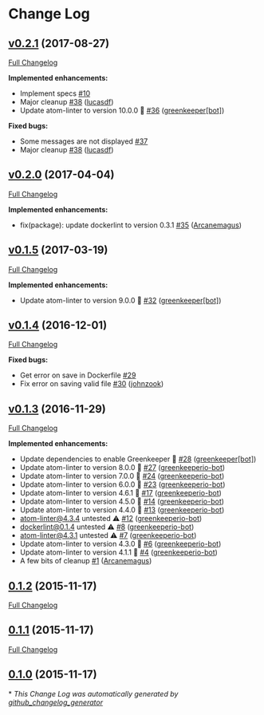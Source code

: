 # Change Log

## [v0.2.1](https://github.com/AtomLinter/linter-docker/tree/v0.2.1) (2017-08-27)
[Full Changelog](https://github.com/AtomLinter/linter-docker/compare/v0.2.0...v0.2.1)

**Implemented enhancements:**

- Implement specs [\#10](https://github.com/AtomLinter/linter-docker/issues/10)
- Major cleanup [\#38](https://github.com/AtomLinter/linter-docker/pull/38) ([lucasdf](https://github.com/lucasdf))
- Update atom-linter to version 10.0.0 🚀 [\#36](https://github.com/AtomLinter/linter-docker/pull/36) ([greenkeeper[bot]](https://github.com/apps/greenkeeper))

**Fixed bugs:**

- Some messages are not displayed [\#37](https://github.com/AtomLinter/linter-docker/issues/37)
- Major cleanup [\#38](https://github.com/AtomLinter/linter-docker/pull/38) ([lucasdf](https://github.com/lucasdf))

## [v0.2.0](https://github.com/AtomLinter/linter-docker/tree/v0.2.0) (2017-04-04)
[Full Changelog](https://github.com/AtomLinter/linter-docker/compare/v0.1.5...v0.2.0)

**Implemented enhancements:**

- fix\(package\): update dockerlint to version 0.3.1 [\#35](https://github.com/AtomLinter/linter-docker/pull/35) ([Arcanemagus](https://github.com/Arcanemagus))

## [v0.1.5](https://github.com/AtomLinter/linter-docker/tree/v0.1.5) (2017-03-19)
[Full Changelog](https://github.com/AtomLinter/linter-docker/compare/v0.1.4...v0.1.5)

**Implemented enhancements:**

- Update atom-linter to version 9.0.0 🚀 [\#32](https://github.com/AtomLinter/linter-docker/pull/32) ([greenkeeper[bot]](https://github.com/apps/greenkeeper))

## [v0.1.4](https://github.com/AtomLinter/linter-docker/tree/v0.1.4) (2016-12-01)
[Full Changelog](https://github.com/AtomLinter/linter-docker/compare/v0.1.3...v0.1.4)

**Fixed bugs:**

- Get error on save in Dockerfile [\#29](https://github.com/AtomLinter/linter-docker/issues/29)
- Fix error on saving valid file [\#30](https://github.com/AtomLinter/linter-docker/pull/30) ([johnzook](https://github.com/johnzook))

## [v0.1.3](https://github.com/AtomLinter/linter-docker/tree/v0.1.3) (2016-11-29)
[Full Changelog](https://github.com/AtomLinter/linter-docker/compare/0.1.2...v0.1.3)

**Implemented enhancements:**

- Update dependencies to enable Greenkeeper 🌴 [\#28](https://github.com/AtomLinter/linter-docker/pull/28) ([greenkeeper[bot]](https://github.com/apps/greenkeeper))
- Update atom-linter to version 8.0.0 🚀 [\#27](https://github.com/AtomLinter/linter-docker/pull/27) ([greenkeeperio-bot](https://github.com/greenkeeperio-bot))
- Update atom-linter to version 7.0.0 🚀 [\#24](https://github.com/AtomLinter/linter-docker/pull/24) ([greenkeeperio-bot](https://github.com/greenkeeperio-bot))
- Update atom-linter to version 6.0.0 🚀 [\#23](https://github.com/AtomLinter/linter-docker/pull/23) ([greenkeeperio-bot](https://github.com/greenkeeperio-bot))
- Update atom-linter to version 4.6.1 🚀 [\#17](https://github.com/AtomLinter/linter-docker/pull/17) ([greenkeeperio-bot](https://github.com/greenkeeperio-bot))
- Update atom-linter to version 4.5.0 🚀 [\#14](https://github.com/AtomLinter/linter-docker/pull/14) ([greenkeeperio-bot](https://github.com/greenkeeperio-bot))
- Update atom-linter to version 4.4.0 🚀 [\#13](https://github.com/AtomLinter/linter-docker/pull/13) ([greenkeeperio-bot](https://github.com/greenkeeperio-bot))
- atom-linter@4.3.4 untested ⚠️ [\#12](https://github.com/AtomLinter/linter-docker/pull/12) ([greenkeeperio-bot](https://github.com/greenkeeperio-bot))
- dockerlint@0.1.4 untested ⚠️ [\#8](https://github.com/AtomLinter/linter-docker/pull/8) ([greenkeeperio-bot](https://github.com/greenkeeperio-bot))
- atom-linter@4.3.1 untested ⚠️ [\#7](https://github.com/AtomLinter/linter-docker/pull/7) ([greenkeeperio-bot](https://github.com/greenkeeperio-bot))
- Update atom-linter to version 4.3.0 🚀 [\#6](https://github.com/AtomLinter/linter-docker/pull/6) ([greenkeeperio-bot](https://github.com/greenkeeperio-bot))
- Update atom-linter to version 4.1.1 🚀 [\#4](https://github.com/AtomLinter/linter-docker/pull/4) ([greenkeeperio-bot](https://github.com/greenkeeperio-bot))
- A few bits of cleanup [\#1](https://github.com/AtomLinter/linter-docker/pull/1) ([Arcanemagus](https://github.com/Arcanemagus))

## [0.1.2](https://github.com/AtomLinter/linter-docker/tree/0.1.2) (2015-11-17)
[Full Changelog](https://github.com/AtomLinter/linter-docker/compare/0.1.1...0.1.2)

## [0.1.1](https://github.com/AtomLinter/linter-docker/tree/0.1.1) (2015-11-17)
[Full Changelog](https://github.com/AtomLinter/linter-docker/compare/0.1.0...0.1.1)

## [0.1.0](https://github.com/AtomLinter/linter-docker/tree/0.1.0) (2015-11-17)


\* *This Change Log was automatically generated by [github_changelog_generator](https://github.com/skywinder/Github-Changelog-Generator)*
